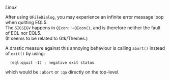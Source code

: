 
*Linux*

After using `QFileDialog`, you may experience an infinite error message loop
when quitting EQL5.  
The `SIGSEGV` happens in `QIcon::~QIcon()`, and is therefore neither the fault
of ECL nor EQL5.  
(It seems to be related to Gtk/Themes.)

A drastic measure against this annoying behaviour is calling `abort()` instead
of `exit()` by using:

```
  (eql:qquit -1) ; negative exit status
```

which would be `:abort` or `:qa` directly on the top-level.

